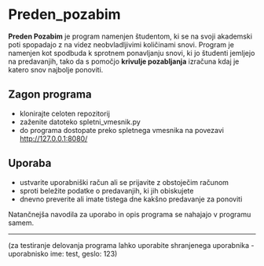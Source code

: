 # Preden_pozabim
**Preden Pozabim** je program namenjen študentom, ki se na svoji akademski poti spopadajo z na videz neobvladljivimi količinami snovi. Program je namenjen kot spodbuda k sprotnem ponavljanju snovi, ki jo študenti jemljejo na predavanjih, tako da s pomočjo **krivulje pozabljanja** izračuna kdaj je katero snov najbolje ponoviti.

## Zagon programa
- klonirajte celoten repozitorij
- zaženite datoteko spletni_vmesnik.py
- do programa dostopate preko spletnega vmesnika na povezavi http://127.0.0.1:8080/

## Uporaba
- ustvarite uporabniški račun ali se prijavite z obstoječim računom
- sproti beležite podatke o predavanjih, ki jih obiskujete
- dnevno preverite ali imate tistega dne kakšno predavanje za ponoviti

Natančnejša navodila za uporabo in opis programa se nahajajo v programu samem.

------
(za testiranje delovanja programa lahko uporabite shranjenega uporabnika - uporabnisko ime: test, geslo: 123)
